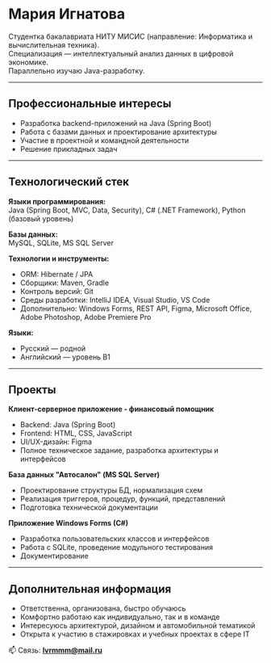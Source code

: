 # Мария Игнатова

Студентка бакалавриата НИТУ МИСИС (направление: Информатика и вычислительная техника).  
Специализация — интеллектуальный анализ данных в цифровой экономике.  
Параллельно изучаю Java-разработку.

---

## Профессиональные интересы

- Разработка backend-приложений на Java (Spring Boot)
- Работа с базами данных и проектирование архитектуры
- Участие в проектной и командной деятельности
- Решение прикладных задач

---

## Технологический стек

**Языки программирования:**  
Java (Spring Boot, MVC, Data, Security), C# (.NET Framework), Python (базовый уровень)

**Базы данных:**  
MySQL,  SQLite, MS SQL Server

**Технологии и инструменты:**  
- ORM: Hibernate / JPA  
- Сборщики: Maven, Gradle  
- Контроль версий: Git  
- Среды разработки: IntelliJ IDEA, Visual Studio, VS Code  
- Дополнительно: Windows Forms, REST API, Figma, Microsoft Office, Adobe Photoshop, Adobe Premiere Pro

**Языки:**  
- Русский — родной  
- Английский — уровень B1

---

## Проекты

**Клиент-серверное приложение - финансовый помощник**  
- Backend: Java (Spring Boot)  
- Frontend: HTML, CSS, JavaScript  
- UI/UX-дизайн: Figma  
- Полное техническое задание, разработка архитектуры и интерфейсов

**База данных "Автосалон" (MS SQL Server)**  
- Проектирование структуры БД, нормализация схем  
- Реализация триггеров, процедур, функций, представлений  
- Подготовка технической документации

**Приложение Windows Forms (C#)**  
- Разработка пользовательских классов и интерфейсов  
- Работа с SQLite, проведение модульного тестирования  
- Документирование

---

## Дополнительная информация

- Ответственна, организована, быстро обучаюсь  
- Комфортно работаю как индивидуально, так и в команде  
- Интересуюсь архитектурой, дизайном и автомобильной тематикой  
- Открыта к участию в стажировках и учебных проектах в сфере IT

📫 Связь: **lvrmmm@mail.ru**

